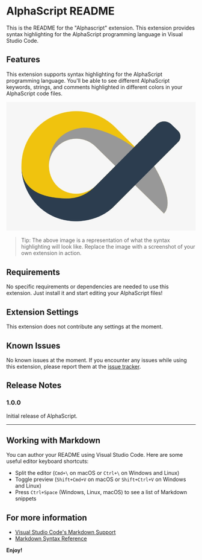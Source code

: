 # AlphaScript README

This is the README for the "Alphascript" extension. This extension provides syntax highlighting for the AlphaScript programming language in Visual Studio Code.

## Features

This extension supports syntax highlighting for the AlphaScript programming language. You'll be able to see different AlphaScript keywords, strings, and comments highlighted in different colors in your AlphaScript code files.

![AlphaScript Syntax Highlighting](images/alphascript.png)

> Tip: The above image is a representation of what the syntax highlighting will look like. Replace the image with a screenshot of your own extension in action.

## Requirements

No specific requirements or dependencies are needed to use this extension. Just install it and start editing your AlphaScript files!

## Extension Settings

This extension does not contribute any settings at the moment. 

## Known Issues

No known issues at the moment. If you encounter any issues while using this extension, please report them at the [issue tracker](<link to your issue tracker>).

## Release Notes

### 1.0.0

Initial release of AlphaScript.

---

## Working with Markdown

You can author your README using Visual Studio Code. Here are some useful editor keyboard shortcuts:

* Split the editor (`Cmd+\` on macOS or `Ctrl+\` on Windows and Linux)
* Toggle preview (`Shift+Cmd+V` on macOS or `Shift+Ctrl+V` on Windows and Linux)
* Press `Ctrl+Space` (Windows, Linux, macOS) to see a list of Markdown snippets

## For more information

* [Visual Studio Code's Markdown Support](http://code.visualstudio.com/docs/languages/markdown)
* [Markdown Syntax Reference](https://help.github.com/articles/markdown-basics/)

**Enjoy!**
